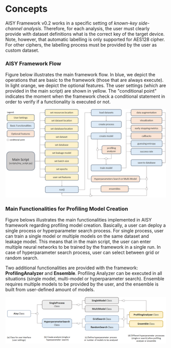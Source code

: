 # Concepts

AISY Framework v0.2 works in a specific setting of *known-key side-channel analysis*. 
Therefore, for each analysis, the user must clearly provide with dataset definitions what is the 
correct key of the target device. Note, however, that automatic labelling is only supported for AES128
cipher. For other ciphers, the labelling process must be provided by the user as custom dataset.

### AISY Framework Flow

Figure below illustrates the main framework flow. In blue, we depict the operations that are basic 
to the framework (those that are always execute). In light orange, we depict the optional features.
The user settings (which are provided in the main script) are shown in yellow. The "conditional point" indicates the moment when the framework
check a conditional statement in order to verify if a functionality is executed or not. 

![Screenshot](images/framework_structure.png)

### Main Functionalities for Profiling Model Creation

Figure belows illustrates the main functionalities implemented in AISY framework regarding profiling model
creation. Basically, a user can deploy a single process or hyperparameter search process. 
For single process, user can train a single model or multiple models on the same dataset and 
leakage model. This means that in the main script, the user can enter multiple neural networks 
to be trained by the framework in a single run. 
In case of hyperparameter search process, user can select between grid or random search.

Two additional functionalities are provided with the framework: **ProfilingAnalyzer** and **Ensemble**.
Profiling Analyzer can be executed in all situations (single model, multi-model or hyperparameter search).
Ensemble requires multiple models to be provided by the user, and the ensemble is built from user-defined 
amount of models.

![Screenshot](images/framework_functionalities.png)


